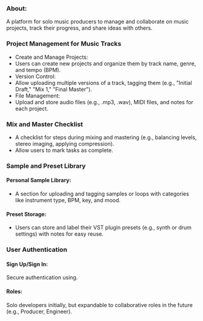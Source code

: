 ### About:

A platform for solo music producers to manage and collaborate on music projects, track their progress, and share ideas with others.

### Project Management for Music Tracks

- Create and Manage Projects:
- Users can create new projects and organize them by track name, genre, and tempo (BPM).
- Version Control:
- Allow uploading multiple versions of a track, tagging them (e.g., "Initial Draft," "Mix 1," "Final Master").
- File Management:
- Upload and store audio files (e.g., .mp3, .wav), MIDI files, and notes for each project.

### Mix and Master Checklist

- A checklist for steps during mixing and mastering (e.g., balancing levels, stereo imaging, applying compression).
- Allow users to mark tasks as complete.

### Sample and Preset Library

#### Personal Sample Library:

- A section for uploading and tagging samples or loops with categories like instrument type, BPM, key, and mood.

#### Preset Storage:

- Users can store and label their VST plugin presets (e.g., synth or drum settings) with notes for easy reuse.

### User Authentication

#### Sign Up/Sign In:

Secure authentication using.

#### Roles:

Solo developers initially, but expandable to collaborative roles in the future (e.g., Producer, Engineer).
